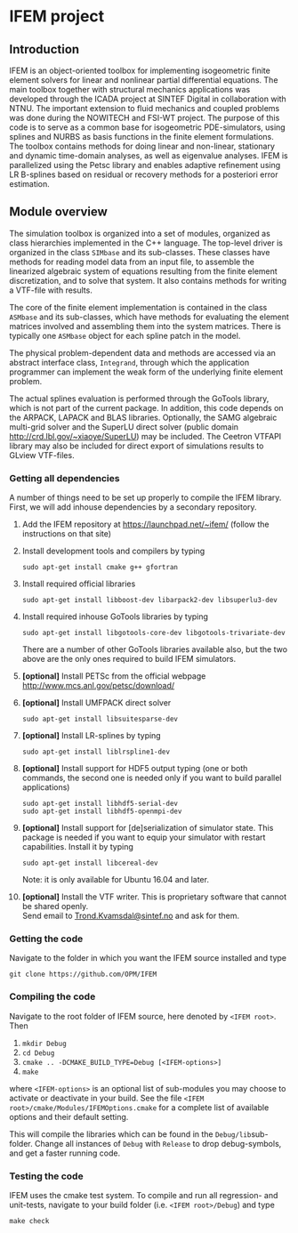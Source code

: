 # IFEM project


## Introduction
IFEM is an object-oriented toolbox for implementing isogeometric finite element solvers for linear and nonlinear partial differential equations. The main toolbox together with structural mechanics applications was developed through the ICADA project at SINTEF Digital in collaboration with NTNU. The important extension to fluid mechanics and coupled problems was done during the NOWITECH and FSI-WT project. The purpose of this code is to serve as a common base for isogeometric PDE-simulators, using splines and NURBS as basis functions in the finite element formulations. The toolbox contains methods for doing linear and non-linear, stationary and dynamic time-domain analyses, as well as eigenvalue analyses. IFEM is parallelized using the Petsc library and enables adaptive refinement using LR B-splines based on residual or recovery methods for a posteriori error estimation.

## Module overview

The simulation toolbox is organized into a set of modules,
organized as class hierarchies implemented in the C++ language.
The top-level driver is organized in the class `SIMbase` and its sub-classes.
These classes have methods for reading model data from an input file,
to assemble the linearized algebraic system of equations resulting from the
finite element discretization, and to solve that system.
It also contains methods for writing a VTF-file with results.

The core of the finite element implementation is contained in the class
`ASMbase` and its sub-classes, which have methods for evaluating the element
matrices involved and assembling them into the system matrices.
There is typically one `ASMbase` object for each spline patch in the model.

The physical problem-dependent data and methods are accessed via an abstract
interface class, `Integrand`, through which the application programmer can
implement the weak form of the underlying finite element problem.

The actual splines evaluation is performed through the GoTools library, which is
not part of the current package. In addition, this code depends on the ARPACK,
LAPACK and BLAS libraries. Optionally, the SAMG algebraic multi-grid solver and
the SuperLU direct solver (public domain http://crd.lbl.gov/~xiaoye/SuperLU)
may be included. The Ceetron VTFAPI library may also be included for direct
export of simulations results to GLview VTF-files.

### Getting all dependencies

A number of things need to be set up properly to compile the IFEM library.
First, we will add inhouse dependencies by a secondary repository.

1. Add the IFEM repository at https://launchpad.net/~ifem/
   (follow the instructions on that site)

2. Install development tools and compilers by typing

    `sudo apt-get install cmake g++ gfortran`

3. Install required official libraries

    `sudo apt-get install libboost-dev libarpack2-dev libsuperlu3-dev`

4. Install required inhouse GoTools libraries by typing

    `sudo apt-get install libgotools-core-dev libgotools-trivariate-dev`

   There are a number of other GoTools libraries available also, but
   the two above are the only ones required to build IFEM simulators.

5. **[optional]** Install PETSc from the official webpage
   http://www.mcs.anl.gov/petsc/download/

6. **[optional]** Install UMFPACK direct solver

    `sudo apt-get install libsuitesparse-dev`

7. **[optional]** Install LR-splines by typing

    `sudo apt-get install liblrspline1-dev`

8. **[optional]** Install support for HDF5 output typing (one or both commands,
   the second one is needed only if you want to build parallel applications)

    `sudo apt-get install libhdf5-serial-dev`  
    `sudo apt-get install libhdf5-openmpi-dev`

9. **[optional]** Install support for [de]serialization of simulator state.
   This package is needed if you want to equip your simulator with restart
   capabilities. Install it by typing

    `sudo apt-get install libcereal-dev`

    Note: it is only available for Ubuntu 16.04 and later.

10. **[optional]** Install the VTF writer.
   This is proprietary software that cannot be shared openly.  
   Send email to Trond.Kvamsdal@sintef.no and ask for them.

### Getting the code

Navigate to the folder in which you want the IFEM source installed and type

    git clone https://github.com/OPM/IFEM

### Compiling the code

Navigate to the root folder of IFEM source, here denoted by `<IFEM root>`. Then

1. `mkdir Debug`
2. `cd Debug`
3. `cmake .. -DCMAKE_BUILD_TYPE=Debug [<IFEM-options>]`
4. `make `

where `<IFEM-options>` is an optional list of sub-modules
you may choose to activate or deactivate in your build.
See the file `<IFEM root>/cmake/Modules/IFEMOptions.cmake` for a complete list
of available options and their default setting.

This will compile the libraries which can be found in the `Debug/lib`sub-folder.
Change all instances of `Debug` with `Release` to drop debug-symbols,
and get a faster running code.

### Testing the code

IFEM uses the cmake test system.
To compile and run all regression- and unit-tests, navigate to your build
folder (i.e. `<IFEM root>/Debug`) and type

    make check

